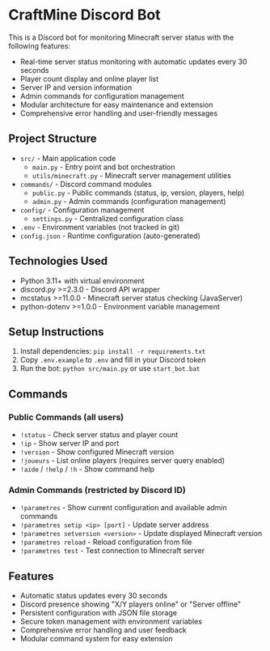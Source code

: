 # CraftMine Discord Bot

This is a Discord bot for monitoring Minecraft server status with the following features:
- Real-time server status monitoring with automatic updates every 30 seconds
- Player count display and online player list
- Server IP and version information
- Admin commands for configuration management
- Modular architecture for easy maintenance and extension
- Comprehensive error handling and user-friendly messages

## Project Structure
- `src/` - Main application code
  - `main.py` - Entry point and bot orchestration
  - `utils/minecraft.py` - Minecraft server management utilities
- `commands/` - Discord command modules
  - `public.py` - Public commands (status, ip, version, players, help)
  - `admin.py` - Admin commands (configuration management)
- `config/` - Configuration management
  - `settings.py` - Centralized configuration class
- `.env` - Environment variables (not tracked in git)
- `config.json` - Runtime configuration (auto-generated)

## Technologies Used
- Python 3.11+ with virtual environment
- discord.py >=2.3.0 - Discord API wrapper
- mcstatus >=11.0.0 - Minecraft server status checking (JavaServer)
- python-dotenv >=1.0.0 - Environment variable management

## Setup Instructions
1. Install dependencies: `pip install -r requirements.txt`
2. Copy `.env.example` to `.env` and fill in your Discord token
3. Run the bot: `python src/main.py` or use `start_bot.bat`

## Commands
### Public Commands (all users)
- `!status` - Check server status and player count
- `!ip` - Show server IP and port
- `!version` - Show configured Minecraft version
- `!joueurs` - List online players (requires server query enabled)
- `!aide` / `!help` / `!h` - Show command help

### Admin Commands (restricted by Discord ID)
- `!parametres` - Show current configuration and available admin commands
- `!parametres setip <ip> [port]` - Update server address
- `!parametres setversion <version>` - Update displayed Minecraft version
- `!parametres reload` - Reload configuration from file
- `!parametres test` - Test connection to Minecraft server

## Features
- Automatic status updates every 30 seconds
- Discord presence showing "X/Y players online" or "Server offline"
- Persistent configuration with JSON file storage
- Secure token management with environment variables
- Comprehensive error handling and user feedback
- Modular command system for easy extension
